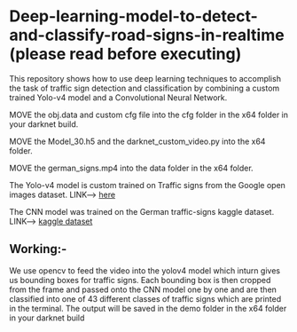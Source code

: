 # Deep-learning-model-to-detect-and-classify-road-signs-in-realtime (please read before executing)
This repository shows how to use deep learning techniques to accomplish the task of traffic sign detection and classification by combining a custom trained Yolo-v4 model and a Convolutional Neural Network.

MOVE the obj.data and custom cfg file into the cfg folder in the x64 folder in your darknet build.

MOVE the Model_30.h5 and the darknet_custom_video.py into the x64 folder.

MOVE the german_signs.mp4 into the data folder in the x64 folder.

The Yolo-v4 model is custom trained on Traffic signs from the Google open images dataset. LINK--> [here](https://storage.googleapis.com/openimages/web/visualizer/index.html?set=train&type=detection&c=%2Fm%2F01mqdt)

The CNN model was trained on the German traffic-signs kaggle dataset. LINK--> [kaggle dataset](https://www.kaggle.com/meowmeowmeowmeowmeow/gtsrb-german-traffic-sign?)

## Working:-

We use opencv to feed the video into the yolov4 model which inturn gives us bounding boxes for traffic signs.
Each bounding box is then cropped from the frame and passed onto the CNN model one by one 
and are then classified into one of 43 different classes of traffic signs which are printed in the terminal.
The output will be saved in the demo folder in the x64 folder in your darknet build

